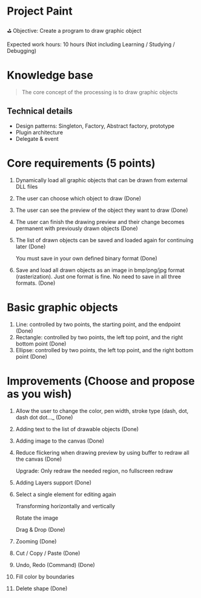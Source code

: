 # Project Paint

<aside>
⛳ Objective: Create a program to draw graphic object

</aside>

Expected work hours: 10 hours (Not including Learning / Studying / Debugging)
# Knowledge base

> The core concept of the processing is to draw graphic objects
> 

## Technical details

- Design patterns: Singleton, Factory, Abstract factory, prototype
- Plugin architecture
- Delegate & event

# Core requirements (5 points)

1. Dynamically load all graphic objects that can be drawn from external DLL files
2. The user can choose which object to draw (Done)
3. The user can see the preview of the object they want to draw (Done)
4. The user can finish the drawing preview and their change becomes permanent with previously drawn objects (Done)
5. The list of drawn objects can be saved and loaded again for continuing later (Done)
    
    You must save in your own defined binary format (Done)
    
6. Save and load all drawn objects as an image in bmp/png/jpg format (rasterization). Just one format is fine. No need to save in all three formats. (Done)
# Basic graphic objects

1. Line: controlled by two points, the starting point, and the endpoint (Done)
2. Rectangle: controlled by two points, the left top point, and the right bottom point (Done)
3. Ellipse: controlled by two points, the left top point, and the right bottom point (Done)

# Improvements (Choose and propose as you wish)

1. Allow the user to change the color, pen width, stroke type (dash, dot, dash dot dot..._ (Done)
2. Adding text to the list of drawable objects (Done)
3. Adding image to the canvas (Done)
4. Reduce flickering when drawing preview by using buffer to redraw all the canvas (Done)
    
    Upgrade: Only redraw the needed region, no fullscreen redraw
    
5. Adding Layers support (Done)
6. Select a single element for editing again
    
    Transforming horizontally and vertically
    
    Rotate the image
    
    Drag & Drop (Done)
    
7. Zooming (Done)
8. Cut / Copy / Paste (Done)
9. Undo, Redo (Command) (Done)
10. Fill color by boundaries
11. Delete shape (Done)
